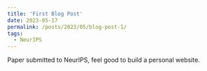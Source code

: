 ```yaml
---
title: 'First Blog Post'
date: 2023-05-17
permalink: /posts/2023/05/blog-post-1/
tags:
  - NeurIPS
---
```


Paper submitted to NeurIPS, feel good to build a personal website.

